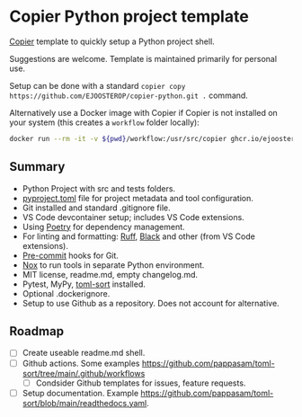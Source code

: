 # Copier Python project template

[Copier][copier-url] template to quickly setup a Python project shell.

Suggestions are welcome. Template is maintained primarily for personal use.

Setup can be done with a standard `copier copy https://github.com/EJOOSTEROP/copier-python.git .` command.

Alternatively use a Docker image with Copier if Copier is not installed on your system (this creates a `workflow` folder locally):
```sh
docker run --rm -it -v ${pwd}/workflow:/usr/src/copier ghcr.io/ejoosterop/docker-copier copier copy gh:EJOOSTEROP/copier-python.git /usr/src/copier
```

## Summary
- Python Project with src and tests folders.
- [pyproject.toml][toml-url] file for project metadata and tool configuration.
- Git installed and standard .gitignore file.
- VS Code devcontainer setup; includes VS Code extensions.
- Using [Poetry][poetry-url] for dependency management.
- For linting and formatting: [Ruff][ruff-url], [Black][black-url] and other (from VS Code extensions).
- [Pre-commit][precommit-url] hooks for Git.
- [Nox][nox-url] to run tools in separate Python environment.
- MIT license, readme.md, empty changelog.md.
- Pytest, MyPy, [toml-sort][toml-sort-url] installed.
- Optional .dockerignore.
- Setup to use Github as a repository. Does not account for alternative.

## Roadmap
- [ ] Create useable readme.md shell.
- [ ] Github actions. Some examples https://github.com/pappasam/toml-sort/tree/main/.github/workflows
    - [ ] Condsider Github templates for issues, feature requests.
- [ ] Setup documentation. Example https://github.com/pappasam/toml-sort/blob/main/readthedocs.yaml.

[black-url]: https://black.readthedocs.io/en/stable/
[copier-url]: https://github.com/copier-org/copier
[nox-url]: https://nox.thea.codes/en/stable/
[poetry-url]: https://python-poetry.org/
[precommit-url]: https://pre-commit.com/
[ruff-url]: https://beta.ruff.rs/docs/
[toml-url]: https://peps.python.org/pep-0621/
[toml-spec-url]: https://packaging.python.org/en/latest/specifications/declaring-project-metadata/#declaring-project-metadata
[toml-sort-url]: https://toml-sort.readthedocs.io/en/latest/
